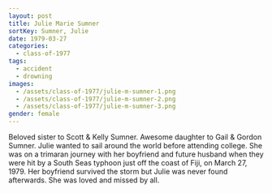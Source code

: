 ```yaml
---
layout: post
title: Julie Marie Sumner
sortKey: Sumner, Julie
date: 1979-03-27
categories:
  - class-of-1977
tags:
  - accident
  - drowning
images:
  - /assets/class-of-1977/julie-m-sumner-1.png
  - /assets/class-of-1977/julie-m-sumner-2.png
  - /assets/class-of-1977/julie-m-sumner-3.png
gender: female
---
```


Beloved sister to Scott & Kelly Sumner. Awesome daughter to Gail & Gordon Sumner. Julie wanted to sail around the world before attending college. She was on a trimaran journey with her boyfriend and future husband when they were hit by a South Seas typhoon just off the coast of Fiji, on March 27, 1979. Her boyfriend survived the storm but Julie was never found afterwards. She was loved and missed by all.
